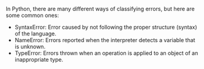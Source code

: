 In Python, there are many different ways of classifying errors, but here are some common ones:

- SyntaxError: Error caused by not following the proper structure (syntax) of the language.
- NameError: Errors reported when the interpreter detects a variable that is unknown.
- TypeError: Errors thrown when an operation is applied to an object of an inappropriate type.
